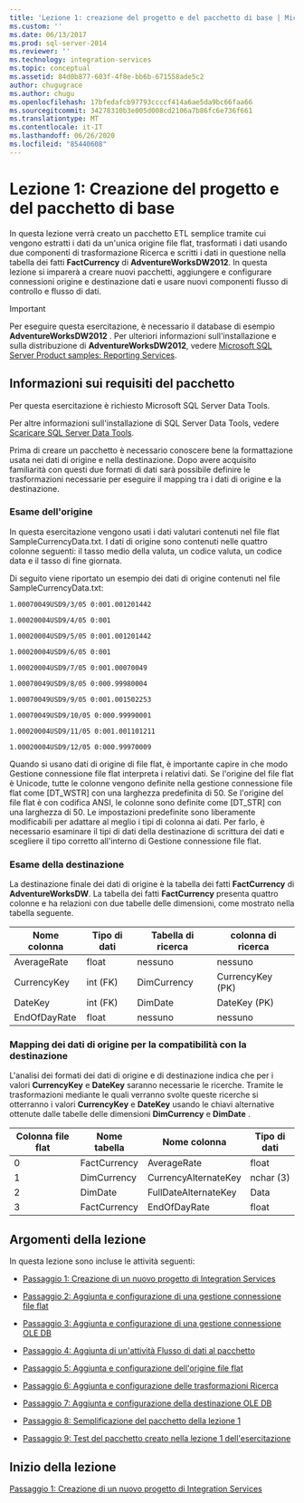 ```yaml
---
title: 'Lezione 1: creazione del progetto e del pacchetto di base | Microsoft Docs'
ms.custom: ''
ms.date: 06/13/2017
ms.prod: sql-server-2014
ms.reviewer: ''
ms.technology: integration-services
ms.topic: conceptual
ms.assetid: 84d0b877-603f-4f8e-bb6b-671558ade5c2
author: chugugrace
ms.author: chugu
ms.openlocfilehash: 17bfedafcb97793ccccf414a6ae5da9bc66faa66
ms.sourcegitcommit: 34278310b3e005d008cd2106a7b86fc6e736f661
ms.translationtype: MT
ms.contentlocale: it-IT
ms.lasthandoff: 06/26/2020
ms.locfileid: "85440608"
---
```

# <a name="lesson-1-creating-the-project-and-basic-package"></a>Lezione 1: Creazione del progetto e del pacchetto di base
  In questa lezione verrà creato un pacchetto ETL semplice tramite cui vengono estratti i dati da un'unica origine file flat, trasformati i dati usando due componenti di trasformazione Ricerca e scritti i dati in questione nella tabella dei fatti **FactCurrency** di **AdventureWorksDW2012**. In questa lezione si imparerà a creare nuovi pacchetti, aggiungere e configurare connessioni origine e destinazione dati e usare nuovi componenti flusso di controllo e flusso di dati.  
  
> [!IMPORTANT]  
>  Per eseguire questa esercitazione, è necessario il database di esempio **AdventureWorksDW2012** . Per ulteriori informazioni sull'installazione e sulla distribuzione di **AdventureWorksDW2012**, vedere [Microsoft SQL Server Product samples: Reporting Services](https://archive.codeplex.com/?p=msftrsprodsamples).  
  
## <a name="understanding-the-package-requirements"></a>Informazioni sui requisiti del pacchetto  
 Per questa esercitazione è richiesto Microsoft SQL Server Data Tools.  
  
 Per altre informazioni sull'installazione di SQL Server Data Tools, vedere [Scaricare SQL Server Data Tools](https://docs.microsoft.com/sql/ssdt/download-sql-server-data-tools-ssdt?view=sql-server-2017).  
  
 Prima di creare un pacchetto è necessario conoscere bene la formattazione usata nei dati di origine e nella destinazione. Dopo avere acquisito familiarità con questi due formati di dati sarà possibile definire le trasformazioni necessarie per eseguire il mapping tra i dati di origine e la destinazione.  
  
### <a name="looking-at-the-source"></a>Esame dell'origine  
 In questa esercitazione vengono usati i dati valutari contenuti nel file flat SampleCurrencyData.txt. I dati di origine sono contenuti nelle quattro colonne seguenti: il tasso medio della valuta, un codice valuta, un codice data e il tasso di fine giornata.  
  
 Di seguito viene riportato un esempio dei dati di origine contenuti nel file SampleCurrencyData.txt:  
  
 `1.00070049USD9/3/05 0:001.001201442`  
  
 `1.00020004USD9/4/05 0:001`  
  
 `1.00020004USD9/5/05 0:001.001201442`  
  
 `1.00020004USD9/6/05 0:001`  
  
 `1.00020004USD9/7/05 0:001.00070049`  
  
 `1.00070049USD9/8/05 0:000.99980004`  
  
 `1.00070049USD9/9/05 0:001.001502253`  
  
 `1.00070049USD9/10/05 0:000.99990001`  
  
 `1.00020004USD9/11/05 0:001.001101211`  
  
 `1.00020004USD9/12/05 0:000.99970009`  
  
 Quando si usano dati di origine di file flat, è importante capire in che modo Gestione connessione file flat interpreta i relativi dati. Se l'origine del file flat è Unicode, tutte le colonne vengono definite nella gestione connessione file flat come [DT_WSTR] con una larghezza predefinita di 50. Se l'origine del file flat è con codifica ANSI, le colonne sono definite come [DT_STR] con una larghezza di 50. Le impostazioni predefinite sono liberamente modificabili per adattare al meglio i tipi di colonna ai dati. Per farlo, è necessario esaminare il tipi di dati della destinazione di scrittura dei dati e scegliere il tipo corretto all'interno di Gestione connessione file flat.  
  
### <a name="looking-at-the-destination"></a>Esame della destinazione  
 La destinazione finale dei dati di origine è la tabella dei fatti **FactCurrency** di **AdventureWorksDW**. La tabella dei fatti **FactCurrency** presenta quattro colonne e ha relazioni con due tabelle delle dimensioni, come mostrato nella tabella seguente.  
  
|Nome colonna|Tipo di dati|Tabella di ricerca|colonna di ricerca|  
|-----------------|---------------|------------------|-------------------|  
|AverageRate|float|nessuno|nessuno|  
|CurrencyKey|int (FK)|DimCurrency|CurrencyKey (PK)|  
|DateKey|int (FK)|DimDate|DateKey (PK)|  
|EndOfDayRate|float|nessuno|nessuno|  
  
### <a name="mapping-source-data-to-be-compatible-with-the-destination"></a>Mapping dei dati di origine per la compatibilità con la destinazione  
 L'analisi dei formati dei dati di origine e di destinazione indica che per i valori **CurrencyKey** e **DateKey** saranno necessarie le ricerche. Tramite le trasformazioni mediante le quali verranno svolte queste ricerche si otterranno i valori **CurrencyKey** e **DateKey** usando le chiavi alternative ottenute dalle tabelle delle dimensioni **DimCurrency** e **DimDate** .  
  
|Colonna file flat|Nome tabella|Nome colonna|Tipo di dati|  
|----------------------|----------------|-----------------|---------------|  
|0|FactCurrency|AverageRate|float|  
|1|DimCurrency|CurrencyAlternateKey|nchar (3)|  
|2|DimDate|FullDateAlternateKey|Data|  
|3|FactCurrency|EndOfDayRate|float|  
  
## <a name="lesson-tasks"></a>Argomenti della lezione  
 In questa lezione sono incluse le attività seguenti:  
  
-   [Passaggio 1: Creazione di un nuovo progetto di Integration Services](lesson-1-1-creating-a-new-integration-services-project.md)  
  
-   [Passaggio 2: Aggiunta e configurazione di una gestione connessione file flat](lesson-1-2-adding-and-configuring-a-flat-file-connection-manager.md)  
  
-   [Passaggio 3: Aggiunta e configurazione di una gestione connessione OLE DB](lesson-1-3-adding-and-configuring-an-ole-db-connection-manager.md)  
  
-   [Passaggio 4: Aggiunta di un'attività Flusso di dati al pacchetto](lesson-1-4-adding-a-data-flow-task-to-the-package.md)  
  
-   [Passaggio 5: Aggiunta e configurazione dell'origine file flat](lesson-1-5-adding-and-configuring-the-flat-file-source.md)  
  
-   [Passaggio 6: Aggiunta e configurazione delle trasformazioni Ricerca](lesson-1-6-adding-and-configuring-the-lookup-transformations.md)  
  
-   [Passaggio 7: Aggiunta e configurazione della destinazione OLE DB](lesson-1-7-adding-and-configuring-the-ole-db-destination.md)  
  
-   [Passaggio 8: Semplificazione del pacchetto della lezione 1](lesson-1-8-making-the-lesson-1-package-easier-to-understand.md)  
  
-   [Passaggio 9: Test del pacchetto creato nella lezione 1 dell'esercitazione](lesson-1-9-testing-the-lesson-1-tutorial-package.md)  
  
## <a name="start-the-lesson"></a>Inizio della lezione  
 [Passaggio 1: Creazione di un nuovo progetto di Integration Services](lesson-1-1-creating-a-new-integration-services-project.md)  
  
  
